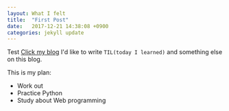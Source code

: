 ```yaml
---
layout: What I felt
title:  "First Post"
date:   2017-12-21 14:38:08 +0900
categories: jekyll update
---
```

Test
[Click my blog][blog]
I'd like to write `TIL(today I learned)` and something else on this blog.


This is my plan:

- Work out
- Practice Python
- Study about Web programming


[blog]: http://chrisaor.github.io/